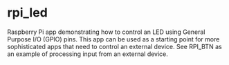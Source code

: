 # rpi_led
Raspberry Pi app demonstrating how to control an LED using General Purpose I/O (GPIO) pins. This app can be used as a starting point for more sophisticated apps that need to control an external device. See RPI_BTN as an example of processing input from an external device.
